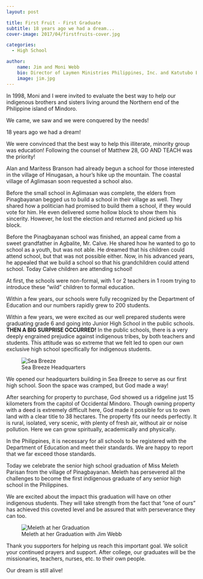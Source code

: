 ```yaml
---
layout: post

title: First Fruit - First Graduate
subtitle: 18 years ago we had a dream...
cover-image: 2017/04/firstfruits-cover.jpg

categories:
  - High School

author:
    name: Jim and Moni Webb
    bio: Director of Laymen Ministries Philippines, Inc. and Katutubo Excel Schools, Inc.
    image: jim.jpg
---
```


In 1998, Moni and I were invited to evaluate the best way to help our indigenous brothers and sisters living around the Northern end of the Philippine island of Mindoro.

We came, we saw and we were conquered by the needs!

18 years ago we had a dream!

We were convinced that the best way to help this illiterate, minority group was education! Following the counsel of Matthew 28, GO AND TEACH was the priority!

Alan and Maritess Branson had already begun a school for those interested in the village of Hinugasan, a hour’s hike up the mountain. The coastal village of Aglimasan soon requested a school also.

Before the small school in Aglimasan was complete, the elders from Pinagbayanan begged us to build a school in their village as well.  They shared how a politician had promised to build them a school, if they would vote for him.  He even delivered some hollow block to show them his sincerity.  However, he lost the election and returned and picked up his block.

Before the Pinagbayanan school was finished, an appeal came from a sweet grandfather in Agbalite, Mr. Calve.  He shared how he wanted to go to school as a youth, but was not able.  He dreamed that his children could attend school, but that was not possible either.  Now, in his advanced years, he appealed that we build a school so that his grandchildren could attend school.  Today Calve children are attending school!

At first, the schools were non-formal, with 1 or 2 teachers in 1 room trying to introduce these “wild” children to formal education.

Within a few years, our schools were fully recognized by the Department of Education and our numbers rapidly grew to 200 students.

Within a few years, we were excited as our well prepared students were graduating grade 6 and going into Junior High School in the public schools.
**THEN A BIG SURPRISE OCCURRED!** In the public schools, there is a very deeply engrained prejudice against indigenous tribes, by both teachers and students.  This attitude was so extreme that we felt led to open our own exclusive high school specifically for indigenous students.

<figure>
    <img alt="Sea Breeze" src="{{site.img_dir}}/2017/04/seabreeze.jpg">
    <figcaption>Sea Breeze Headquarters</figcaption>
</figure>

We opened our headquarters building in Sea Breeze to serve as our first high school.  Soon the space was cramped, but God made a way!

After searching for property to purchase, God showed us a ridgeline just 15 kilometers from the capitol of Occidental Mindoro.  Though owning property with a deed is extremely difficult here, God made it possible for us to own land with a clear title to 38 hectares.  The property fits our needs perfectly.  It is rural, isolated, very scenic, with plenty of fresh air, without air or noise pollution. Here we can grow spiritually, academically and physically.

In the Philippines, it is necessary for all schools to be registered with the Department of Education and meet their standards.  We are happy to report that we far exceed those standards.

Today we celebrate the senior high school graduation of Miss Meleth Parisan from the village of Pinagbayanan.  Meleth has persevered all the challenges to become the first indigenous graduate of any senior high school in the Philippines.

We are excited about the impact this graduation will have on other indigenous students.  They will take strength from the fact that “one of ours” has achieved this coveted level and be assured that with perseverance they can too.

<figure>
    <img alt="Meleth at her Graduation" src="{{site.img_dir}}/2017/04/firstfruits1.jpg">
    <figcaption>Meleth at her Graduation with Jim Webb</figcaption>
</figure>

Thank you supporters for helping us reach this important goal.  We solicit your continued prayers and support.  After college, our graduates will be the missionaries, teachers, nurses, etc. to their own people.

Our dream is still alive!
